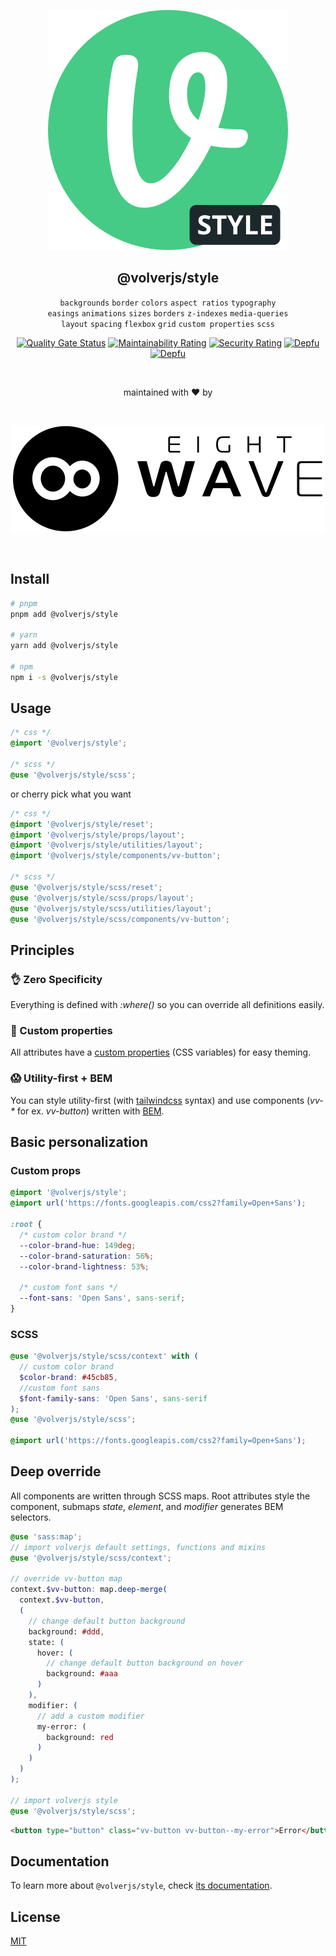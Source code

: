 <div align="center">

[![volverjs](public/volverjs-style.svg)](https://volverjs.github.io/style)

## @volverjs/style

`backgrounds` `border` `colors` `aspect ratios` `typography`\
`easings` `animations` `sizes` `borders` `z-indexes` `media-queries`\
`layout` `spacing` `flexbox` `grid` `custom properties` `scss`
  
[![Quality Gate Status](https://sonarcloud.io/api/project_badges/measure?project=volverjs_style&metric=alert_status)](https://sonarcloud.io/summary/new_code?id=volverjs_style) [![Maintainability Rating](https://sonarcloud.io/api/project_badges/measure?project=volverjs_style&metric=sqale_rating)](https://sonarcloud.io/summary/new_code?id=volverjs_style) [![Security Rating](https://sonarcloud.io/api/project_badges/measure?project=volverjs_style&metric=security_rating)](https://sonarcloud.io/summary/new_code?id=volverjs_style) [![Depfu](https://badges.depfu.com/badges/bb76a99db33bb40379950c71c172e7da/status.svg)](https://depfu.com) [![Depfu](https://badges.depfu.com/badges/bb76a99db33bb40379950c71c172e7da/overview.svg)](https://depfu.com/github/volverjs/style?project_id=38570)

<br>

maintained with ❤️ by

<br>

[![8 Wave](public/8wave.svg)](https://8wave.it)

<br>

</div>

## Install

```bash
# pnpm
pnpm add @volverjs/style

# yarn
yarn add @volverjs/style

# npm 
npm i -s @volverjs/style
```

## Usage

```scss
/* css */
@import '@volverjs/style';

/* scss */
@use '@volverjs/style/scss';
```

or cherry pick what you want

```scss
/* css */
@import '@volverjs/style/reset';
@import '@volverjs/style/props/layout';
@import '@volverjs/style/utilities/layout';
@import '@volverjs/style/components/vv-button';

/* scss */
@use '@volverjs/style/scss/reset';
@use '@volverjs/style/scss/props/layout';
@use '@volverjs/style/scss/utilities/layout';
@use '@volverjs/style/scss/components/vv-button';
```

## Principles

### 👌 Zero Specificity

Everything is defined with *:where()* so you can override all definitions easily.

### 🎨 Custom properties

All attributes have a [custom properties](https://developer.mozilla.org/en-US/docs/Web/CSS/--*) (CSS variables) for easy theming.

### 😱 Utility-first + BEM

You can style utility-first (with [tailwindcss](https://tailwindcss.com) syntax) and use components (*vv-\** for ex. *vv-button*) written with [BEM](http://getbem.com/introduction/).

## Basic personalization

### Custom props

```css
@import '@volverjs/style';
@import url('https://fonts.googleapis.com/css2?family=Open+Sans');

:root {
  /* custom color brand */
  --color-brand-hue: 149deg;
  --color-brand-saturation: 56%;
  --color-brand-lightness: 53%;

  /* custom font sans */
  --font-sans: 'Open Sans', sans-serif;
}
```

### SCSS

```scss
@use '@volverjs/style/scss/context' with (
  // custom color brand 
  $color-brand: #45cb85,
  //custom font sans
  $font-family-sans: 'Open Sans', sans-serif
);
@use '@volverjs/style/scss';

@import url('https://fonts.googleapis.com/css2?family=Open+Sans');
```

## Deep override

All components are written through SCSS maps.
Root attributes style the component, submaps *state*, *element*, and *modifier* generates BEM selectors.

```scss
@use 'sass:map';
// import volverjs default settings, functions and mixins
@use '@volverjs/style/scss/context';

// override vv-button map
context.$vv-button: map.deep-merge(
  context.$vv-button,
  (
    // change default button background
    background: #ddd,
    state: (
      hover: (
        // change default button background on hover
        background: #aaa
      )
    ),
    modifier: (
      // add a custom modifier
      my-error: (
        background: red
      )
    )
  )
);

// import volverjs style
@use '@volverjs/style/scss';
```

```html
<button type="button" class="vv-button vv-button--my-error">Error</button>
```

## Documentation
To learn more about `@volverjs/style`, check [its documentation](https://volverjs.github.io/style).

## License
[MIT](http://opensource.org/licenses/MIT)
